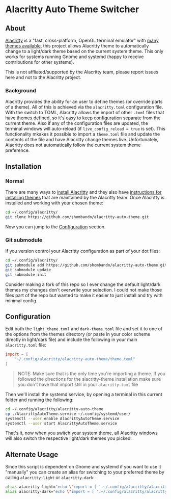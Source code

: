 # Alacritty Auto Theme Switcher

## About
[Alacritty](https://alacritty.org/) is a "fast, cross-platform, OpenGL terminal emulator" with [many themes available](https://github.com/alacritty/alacritty-theme), this project allows Alacritty theme to automatically change to a light/dark theme based on the current system theme. This only works for systems running Gnome and systemd (happy to receive contributions for other systems). 

This is not affliated/supported by the Alacritty team, please report issues here and not to the Alacritty project.

### Background
Alacritty provides the ability for an user to define themes (or override parts of a theme). All of this is achieved via the `alacritty.toml` configuration file. With the switch to TOML, Alacritty allows the import of other `.toml` files that have themes defined, so it's easy to keep configuration separate from the current theme. Also if any of the configuration files are updated, the terminal windows will auto-reload (if `live_config_reload = true` is set). This functionality mkakes it possible to import a `theme.toml` file and update the contents of the file and have Alacritty change themes live. Unfortunately, Alacritty does not automatically follow the current system theme preference. 

## Installation

### Normal
There are many ways to [install Alacritty](https://github.com/alacritty/alacritty/blob/master/INSTALL.md) and they also have [instructions for installing themes](https://github.com/alacritty/alacritty-theme?tab=readme-ov-file#installation) that are maintained by the Alacritty team. Once Alacritty is installed and working with your chosen theme: 
``` sh
cd ~/.config/alacritty/
git clone https://github.com/shombando/alacritty-auto-theme.git
```

Now you can jump to the [Configuration](#Configuration) section.

### Git submodule
If you version control your Alacritty configuration as part of your dot files:
``` sh
cd ~/.config/alacritty/
git submodule add https://github.com/shombando/alacritty-auto-theme.git
git submodule update
git submodule init
```
Consider making a fork of this repo so I ever change the default light/dark themes my changes don't overwrite your selection. I could not make those files part of the repo but wanted to make it easier to just install and try with minimal config.

## Configuration
Edit both the `light_theme.toml` and `dark-theme.toml` file and set it to one of the options from the themes directory (or paste in your color scheme directly in light/dark file) and include the following in your main `alacritty.toml` file:
```toml
import = [
    "~/.config/alacritty/alacritty-auto-theme/theme.toml"
]
```
>NOTE: Make sure that is the only time you're importing a theme. If you followed the directions for the alacritty-theme installation make sure you don't have that import still in your `alacritty.toml` file

Then we'll install the systemd service, by opening a terminal in this current folder and running the following:
``` sh
cd ~/.config/alacritty/alacritty-auto-theme
cp ./AlacrittyAutoTheme.service ~/.config/systemd/user/
systemctl --user enable AlacrittyAutoTheme.service
systemctl --user start AlacrittyAutoTheme.service
```
That's it, now when you switch your system theme, all Alacritty windows will also switch the respective light/dark themes you picked.

## Alternate Usage
Since this script is dependent on Gnome and systemd if you want to use it "manually" you can create an alias for switching to your preferred theme by calling `alacritty-light` or `alacritty-dark`: 
``` sh
alias alacritty-light="echo \"import = [ '.~/.config/alacritty/alacritty-auto-theme/light_theme.toml' ]\" > ~/.config/alacritty/alacritty-auto-theme/theme.toml"
alias alacritty-dark="echo \"import = [ '.~/.config/alacritty/alacritty-auto-theme/dark_theme.toml' ]\" > ~/.config/alacritty/alacritty-auto-theme/theme.toml"
```

